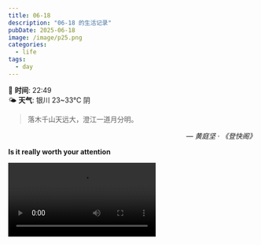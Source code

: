 ```yaml
---
title: 06-18
description: "06-18 的生活记录"
pubDate: 2025-06-18
image: /image/p25.png 
categories:
  - life
tags:
  - day
---
```

📅 **时间**: 22:49  
🌤️ **天气**: 银川 23~33℃ 阴

> 落木千山天远大，澄江一道月分明。

<cite style="text-align: right; display: block;">— 黄庭坚 · 《登快阁》</cite>


**Is it really worth your attention**

![](assets/2025-06-18.assets/Is%20%20it%20really%20worth%20your%20attention.mp4)